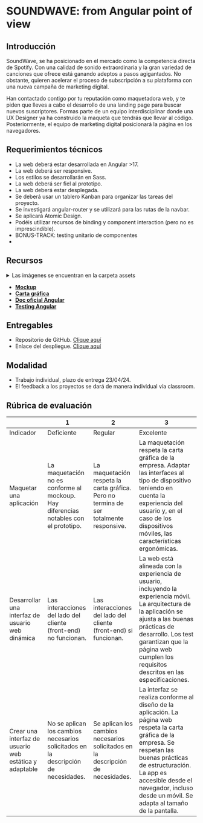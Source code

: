 # SOUNDWAVE: from Angular point of view

## Introducción

SoundWave, se ha posicionado en el mercado como la competencia directa de Spotify. Con una calidad de sonido extraordinaria y la gran variedad de canciones que ofrece está ganando adeptos a pasos agigantados. No obstante, quieren acelerar el proceso de subscripción a su plataforma con una nueva campaña de marketing digital.

Han contactado contigo por tu reputación como maquetadora web, y te piden que lleves a cabo el desarrollo de una landing page para buscar nuevos suscriptores. Formas parte de un equipo interdisciplinar donde una UX Designer ya ha construido la maqueta que tendrás que llevar al código. Posteriormente, el equipo de marketing digital posicionará la página en los navegadores.

## Requerimientos técnicos

- La web deberá estar desarrollada en Angular >17.
- La web deberá ser responsive.
- Los estilos se desarrollarán en Sass.
- La web deberá ser fiel al prototipo.
- La web deberá estar desplegada.
- Se deberá usar un tablero Kanban para organizar las tareas del proyecto.
- Se investigará angular-router y se utilizará para las rutas de la navbar.
- Se aplicará Atomic Design.
- Podéis utilizar recursos de binding y component interaction (pero no es imprescindible).
- BONUS-TRACK: testing unitario de componentes
-
## Recursos

<details>
  <summary>Las imágenes se encuentran en la carpeta assets</summary>

    - landing-page-girl.png
    - covers.jpg
    - more.svg
    - albums.svg
    - logo.png
    - microphone.svg
    - twitter.svg


</details>

- **[Mockup](https://simplonline-v3-prod.s3.eu-west-3.amazonaws.com/media/file/pdf/46391d6c-b766-4ed3-a121-72c9b2a15960.pdf)**
- **[Carta gráfica](https://simplonline-v3-prod.s3.eu-west-3.amazonaws.com/media/file/pdf/0b528713-7dbc-4261-b4b7-0070dd4e7021.pdf)**
- **[Doc oficial Angular](https://angular.dev/)**
- **[Testing Angular](https://testing-angular.com/)**


## Entregables

- Repositorio de GitHub. [Clique aquí](https://github.com/project-assigments-p2-singulaars/soundwave-teclir/tree/master)
- Enlace del despliegue. [Clique aquí](https://soundwave-by-tecla.netlify.app)

## Modalidad

- Trabajo individual, plazo de entrega 23/04/24.
- El feedback a los proyectos se dará de manera individual vía classroom.

## Rúbrica de evaluación

|                                                        | 1                                                                                    | 2                                                                                      | 3                                                                                                                                                                                                                                                                         |
| ------------------------------------------------------ | ------------------------------------------------------------------------------------ | -------------------------------------------------------------------------------------- | ------------------------------------------------------------------------------------------------------------------------------------------------------------------------------------------------------------------------------------------------------------------------- |
| Indicador                                              | Deficiente                                                                           | Regular                                                                                | Excelente                                                                                                                                                                                                                                                                 |
| Maquetar una aplicación                                | La maquetación no es conforme al mockoup. Hay diferencias notables con el prototipo. | La maquetación respeta la carta gráfica. Pero no termina de ser totalmente responsive. | La maquetación respeta la carta gráfica de la empresa. Adaptar las interfaces al tipo de dispositivo teniendo en cuenta la experiencia del usuario y, en el caso de los dispositivos móviles, las características ergonómicas.                                            |
| Desarrollar una interfaz de usuario web dinámica       | Las interacciones del lado del cliente (front-end) no funcionan.                     | Las interacciones del lado del cliente (front-end) si funcionan.                       | La web está alineada con la experiencia de usuario, incluyendo la experiencia móvil. La arquitectura de la aplicación se ajusta a las buenas prácticas de desarrollo. Los test garantizan que la página web cumplen los requisitos descritos en las especificaciones.     |
| Crear una interfaz de usuario web estática y adaptable | No se aplican los cambios necesarios solicitados en la descripción de necesidades.   | Se aplican los cambios necesarios solicitados en la descripción de necesidades.        | La interfaz se realiza conforme al diseño de la aplicación. La página web respeta la carta gráfica de la empresa. Se respetan las buenas prácticas de estructuración. La app es accesible desde el navegador, incluso desde un móvil. Se adapta al tamaño de la pantalla. |